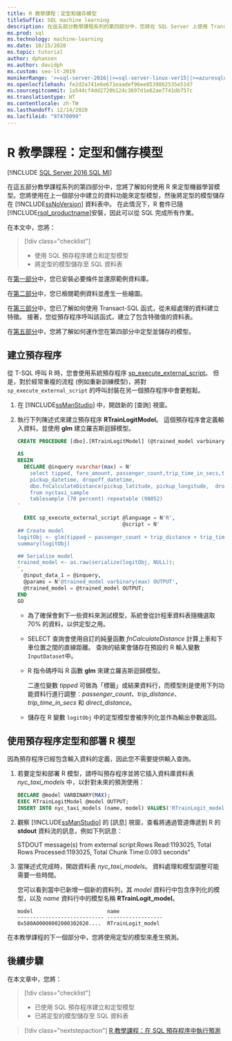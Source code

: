 ```yaml
---
title: R 教學課程：定型和儲存模型
titleSuffix: SQL machine learning
description: 在這五部分教學課程系列的第四部分中，您將在 SQL Server 上使用 Transact-SQL 搭配 SQL 機器學習，以 R 定型和儲存模型。
ms.prod: sql
ms.technology: machine-learning
ms.date: 10/15/2020
ms.topic: tutorial
author: dphansen
ms.author: davidph
ms.custom: seo-lt-2019
monikerRange: '>=sql-server-2016||>=sql-server-linux-ver15||>=azuresqldb-mi-current'
ms.openlocfilehash: fe2d2a741e6e671eaadef96ee8539862535e51d7
ms.sourcegitcommit: 1a544cf4dd2720b124c3697d1e62ae7741db757c
ms.translationtype: HT
ms.contentlocale: zh-TW
ms.lasthandoff: 12/14/2020
ms.locfileid: "97470099"
---
```

# <a name="r-tutorial-train-and-save-model"></a>R 教學課程：定型和儲存模型
[!INCLUDE [SQL Server 2016 SQL MI](../../includes/applies-to-version/sqlserver2016-asdbmi.md)]

在這五部分教學課程系列的第四部分中，您將了解如何使用 R 來定型機器學習模型。您將使用在上一個部分中建立的資料功能來定型模型，然後將定型的模型儲存在 [!INCLUDE[ssNoVersion](../../includes/ssnoversion-md.md)] 資料表中。 在此情況下，R 套件已隨 [!INCLUDE[rsql_productname](../../includes/rsql-productname-md.md)]安裝，因此可以從 SQL 完成所有作業。

在本文中，您將：

> [!div class="checklist"]
> + 使用 SQL 預存程序建立和定型模型
> + 將定型的模型儲存至 SQL 資料表

在[第一部分](r-taxi-classification-introduction.md)中，您已安裝必要條件並還原範例資料庫。

在[第二部分](r-taxi-classification-explore-data.md)中，您已檢閱範例資料並產生一些繪圖。

在[第三部分](r-taxi-classification-create-features.md)中，您已了解如何使用 Transact-SQL 函式，從未經處理的資料建立特徵。 接著，您從預存程序呼叫該函式，建立了包含特徵值的資料表。

在[第五部分](r-taxi-classification-deploy-model.md)中，您將了解如何運作您在第四部分中定型並儲存的模型。

## <a name="create-the-stored-procedure"></a>建立預存程序

從 T-SQL 呼叫 R 時，您會使用系統預存程序 [sp_execute_external_script](../../relational-databases/system-stored-procedures/sp-execute-external-script-transact-sql.md)。 但是，對於經常重複的流程 (例如重新訓練模型)，將對 `sp_execute_external_script` 的呼叫封裝在另一個預存程序中會更輕鬆。

1. 在 [!INCLUDE[ssManStudio](../../includes/ssmanstudio-md.md)] 中，開啟新的 [查詢] 視窗。

2. 執行下列陳述式來建立預存程序 **RTrainLogitModel**。 這個預存程序會定義輸入資料，並使用 **glm** 建立羅吉斯迴歸模型。

   ```sql
   CREATE PROCEDURE [dbo].[RTrainLogitModel] (@trained_model varbinary(max) OUTPUT)
   
   AS
   BEGIN
     DECLARE @inquery nvarchar(max) = N'
       select tipped, fare_amount, passenger_count,trip_time_in_secs,trip_distance,
       pickup_datetime, dropoff_datetime,
       dbo.fnCalculateDistance(pickup_latitude, pickup_longitude,  dropoff_latitude, dropoff_longitude) as direct_distance
       from nyctaxi_sample
       tablesample (70 percent) repeatable (98052)
   '
   
     EXEC sp_execute_external_script @language = N'R',
                                     @script = N'
   ## Create model
   logitObj <- glm(tipped ~ passenger_count + trip_distance + trip_time_in_secs + direct_distance, data = InputDataSet, family = binomial)
   summary(logitObj)
   
   ## Serialize model 
   trained_model <- as.raw(serialize(logitObj, NULL));
   ',
     @input_data_1 = @inquery,
     @params = N'@trained_model varbinary(max) OUTPUT',
     @trained_model = @trained_model OUTPUT; 
   END
   GO
   ```

   + 為了確保會剩下一些資料來測試模型，系統會從計程車資料表隨機選取 70% 的資料，以供定型之用。

   + SELECT 查詢會使用自訂的純量函數 *fnCalculateDistance* 計算上車和下車位置之間的直線距離。 查詢的結果會儲存在預設的 R 輸入變數 `InputDataset`中。
  
   + R 指令碼呼叫 R 函數 **glm** 來建立羅吉斯迴歸模型。
  
     二進位變數 _tipped_ 可做為「標籤」或結果資料行，而模型則是使用下列功能資料行進行調整︰_passenger_count_、_trip_distance_、_trip_time_in_secs_ 和 _direct_distance_。
  
   + 儲存在 R 變數 `logitObj` 中的定型模型會被序列化並作為輸出參數返回。

## <a name="train-and-deploy-the-r-model-using-the-stored-procedure"></a>使用預存程序定型和部署 R 模型

因為預存程序已經包含輸入資料的定義，因此您不需要提供輸入查詢。

1. 若要定型和部署 R 模型，請呼叫預存程序並將它插入資料庫資料表 _nyc_taxi_models_ 中，以針對未來的預測使用：

   ```sql
   DECLARE @model VARBINARY(MAX);
   EXEC RTrainLogitModel @model OUTPUT;
   INSERT INTO nyc_taxi_models (name, model) VALUES('RTrainLogit_model', @model);
   ```

2. 觀察 [!INCLUDE[ssManStudio](../../includes/ssmanstudio-md.md)] 的 [訊息] 視窗，查看將通過管道傳遞到 R 的 **stdout** 資料流的訊息，例如下列訊息： 

   STDOUT message(s) from external script:Rows Read:1193025, Total Rows Processed:1193025, Total Chunk Time:0.093 seconds"

3. 當陳述式完成時，開啟資料表 *nyc_taxi_models*。 資料處理和模型調整可能需要一些時間。

   您可以看到當中已新增一個新的資料列，其 _model_ 資料行中包含序列化的模型，以及 _name_ 資料行中的模型名稱 **RTrainLogit_model**。

   ```text
   model                        name
   ---------------------------- ------------------
   0x580A00000002000302020....  RTrainLogit_model
   ```

在本教學課程的下一個部分中，您將使用定型的模型來產生預測。

## <a name="next-steps"></a>後續步驟

在本文章中，您將：

> [!div class="checklist"]
> + 已使用 SQL 預存程序建立和定型模型
> + 已將定型的模型儲存至 SQL 資料表

> [!div class="nextstepaction"]
> [R 教學課程：在 SQL 預存程序中執行預測](r-taxi-classification-deploy-model.md)
